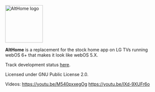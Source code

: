 <img alt="AltHome logo" src="./manifests/icon.svg" width="120" />

**AltHome** is a replacement for the stock home app on LG TVs running webOS 6+ that makes it look like webOS 5.X.

Track development status [here](https://github.com/users/kitsuned/projects/1).

Licensed under GNU Public License 2.0.

Videos:
https://youtu.be/M540pxxegOg
https://youtu.be/lXd-9XUFr6o
